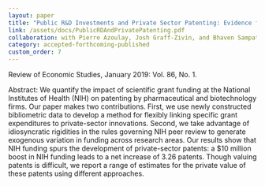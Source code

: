 ```yaml
---
layout: paper
title: "Public R&D Investments and Private Sector Patenting: Evidence from NIH Funding Rules"
link: /assets/docs/PublicRDAndPrivatePatenting.pdf
collaboration: with Pierre Azoulay, Josh Graff-Zivin, and Bhaven Sampat
category: accepted-forthcoming-published
custom_order: 7
---
```

<div>
  <div class="text-teal-600 text-base mb-2">
    <p><span class="italic">Review of Economic Studies</span>, January 2019: Vol. 86, No. 1.</p>
  </div>
  <p><span class="font-medium">Abstract: </span>
    We quantify the impact of scientific grant funding at the National Institutes of Health (NIH) on patenting by pharmaceutical and biotechnology firms. Our paper makes two contributions. First, we use newly constructed bibliometric data to develop a method for flexibly linking specific grant expenditures to private-sector innovations. Second, we take advantage of idiosyncratic rigidities in the rules governing NIH peer review to generate exogenous variation in funding across research areas. Our results show that NIH funding spurs the development of private-sector patents: a $10 million boost in NIH funding leads to a net increase of 3.26 patents. Though valuing patents is difficult, we report a range of estimates for the private value of these patents using different approaches.
  </p>
</div>
